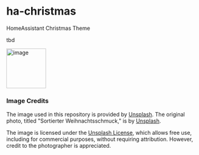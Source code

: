 # ha-christmas
HomeAssistant Christmas Theme

tbd

<img width="104" alt="image" src="[https://github.com/user-attachments/assets/f2d50e34-97f7-41ca-9b66-eb2fba0295a7](https://github.com/chriopter/christmas-bonfire-theme/blob/main/images/Example%20Picture.png?raw=true)">

#####

### Image Credits

The image used in this repository is provided by [Unsplash](https://unsplash.com). The original photo, titled "Sortierter Weihnachtsschmuck," is by [Unsplash](https://unsplash.com/de/fotos/sortierter-weihnachtsschmuck-7VOyZ0-iO0o).

The image is licensed under the [Unsplash License](https://unsplash.com/license), which allows free use, including for commercial purposes, without requiring attribution. However, credit to the photographer is appreciated.
